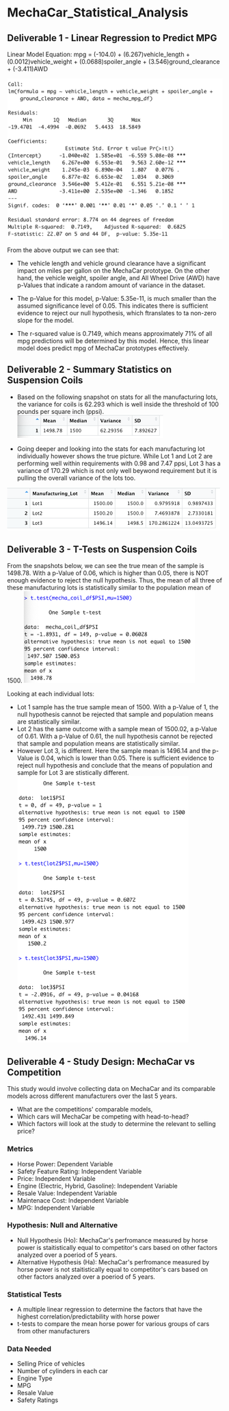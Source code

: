 # MechaCar_Statistical_Analysis

## Deliverable 1 - Linear Regression to Predict MPG

Linear Model Equation:
mpg = (-104.0) + (6.267)vehicle_length + (0.0012)vehicle_weight + (0.0688)spoiler_angle + (3.546)ground_clearance + (-3.411)AWD 

![Linear_Regression_Results](https://github.com/abhi82git/MechaCar_Statistical_Analysis/blob/fc2c5d2bdc506737a525e9df24b7be3b5b370bec/Linear_Regression_Results.png)

From the above output we can see that:

 - The vehicle length and vehicle ground clearance have a significant impact on miles per gallon on the MechaCar prototype. On the other hand, the vehicle weight, spoiler angle, and All Wheel Drive (AWD) have p-Values that indicate a random amount of variance in the dataset.

- The p-Value for this model, p-Value: 5.35e-11, is much smaller than the assumed significance level of 0.05. This indicates there is sufficient evidence to reject our null hypothesis, which ftranslates to ta non-zero slope for the model.

- The r-squared value is 0.7149, which means approximately 71% of all mpg predictions will be determined by this model. Hence, this linear model does predict mpg of MechaCar prototypes effectively.


## Deliverable 2 - Summary Statistics on Suspension Coils

- Based on the following snapshot on stats for all the manufacturing lots, the variance for coils is 62.293 which is well inside the threshold of 100 pounds per square inch (ppsi).
![Total_Summary_DF](https://github.com/abhi82git/MechaCar_Statistical_Analysis/blob/fc2c5d2bdc506737a525e9df24b7be3b5b370bec/Total_Summary_DF.png)

- Going deeper and looking into the stats for each manufacturing lot individually however shows the true picture. While Lot 1 and Lot 2 are performing well within requirements with 0.98 and 7.47 ppsi, Lot 3 has a variance of 170.29 which is not only well beywond requirement but it is pulling the overall variance of the lots too.

![Lot_Summary_DF](https://github.com/abhi82git/MechaCar_Statistical_Analysis/blob/fc2c5d2bdc506737a525e9df24b7be3b5b370bec/Lot_Summary_DF.png)


## Deliverable 3 - T-Tests on Suspension Coils
From the snapshots below,  we can see the true mean of the sample is 1498.78. With a p-Value of 0.06, which is higher than 0.05, there is NOT enough evidence to reject the null hypothesis. Thus, the mean of all three of these manufacturing lots is statistically similar to the  population mean of 1500.
![t-test_mean_without_log](https://github.com/abhi82git/MechaCar_Statistical_Analysis/blob/fc2c5d2bdc506737a525e9df24b7be3b5b370bec/t-test_mean_without_log.png)

Looking at each individual lots:
- Lot 1 sample has the true sample mean of 1500. With a p-Value of 1, the null hypothesis cannot be rejected that sample and population means are statistically similar.
- Lot 2 has the same outcome with a sample mean of 1500.02, a p-Value of 0.61. With a p-Value of 0.61, the null hypothesis cannot be rejected that sample and population means are statistically similar.
- However Lot 3, is different. Here the sample mean is 1496.14 and the p-Value is 0.04, which is lower than 0.05. There is sufficient evidence to reject null hypothesis and conclude that the means of population and sample for Lot 3 are stistically different.
![t-test_all_lots_without_log](https://github.com/abhi82git/MechaCar_Statistical_Analysis/blob/fc2c5d2bdc506737a525e9df24b7be3b5b370bec/t-test_all_lots_without_log.png)



## Deliverable 4 - Study Design: MechaCar vs Competition
This study would involve collecting data on MechaCar and its comparable models across  different manufacturers over the last 5 years.

- What are the competitions' comparable models,
- Which cars will MechaCar be competing with head-to-head? 
- Which factors will look at the study to determine the relevant to selling price?

### Metrics
- Horse Power: Dependent Variable
- Safety Feature Rating: Independent Variable
- Price: Independent Variable
- Engine (Electric, Hybrid, Gasoline): Independent Variable
- Resale Value: Independent Variable
- Maintenace Cost: Independent Variable
- MPG: Independent Variable

### Hypothesis: Null and Alternative
- Null Hypothesis (Ho): MechaCar's perfromance measured by horse power is staitistically equal to competitor's cars based on other factors analyzed over a poeriod of 5 years.
- Alternative Hypothesis (Ha): MechaCar's perfromance measured by horse power is not staitistically equal to competitor's cars based on other factors analyzed over a poeriod of 5 years.

### Statistical Tests
- A multiple linear regression to determine the factors that have the highest correlation/predictability with horse power
- t-tests to compare the mean horse power for various groups of cars from other manufacturers

### Data Needed
- Selling Price of vehicles
- Number of cylinders in each car
- Engine Type
- MPG
- Resale Value
- Safety Ratings


